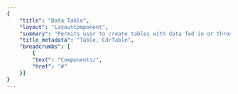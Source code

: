```yaml
---
{
    "title": "Data Table",
    "layout": "LayoutComponent",
    "summary": "Permits user to create tables with data fed in or through custom markup",
    "title_metadata": "Table, CdrTable",
    "breadcrumbs": [
        {
        "text": "Components/",
        "href": "#"
    }]
}
---
```


<cdr-doc-tabs>
<template slot="Overview">
<cdr-doc-table-of-contents-shell tab-name="Overview">

## Default

</cdr-doc-table-of-contents-shell>
</template>

<template slot="Design Guidelines">
  <cdr-doc-table-of-contents-shell
    tab-name="Design Guidelines"
    :appended-nav-items="[
      {
        text: 'Related Components'
      },
      {
        text: 'List Group',
        href: '/components/list'
      },
      {
        text: 'Radio buttons',
        href: '/components/radio'
      }
    ]">
    <cdr-doc-alert/>

## Use When

### Don't use when

## Content


## Behavior

## Accessibility

For more information, review techniques and failures for:

 - [WCAG 2.0,  1.3.1 Info and Relationships](https://www.w3.org/WAI/WCAG21/Understanding/info-and-relationships.html)
 - [WCAG 2.0,  3.3.2 Labels and Instructions](https://www.w3.org/WAI/WCAG21/Understanding/labels-or-instructions.html)

## Resources

 - [CDS UI Toolkit](/getting-started/as-a-designer/)
 - WebAIM: [Keyboard Accessibility](https://webaim.org/techniques/keyboard/)

  </cdr-doc-table-of-contents-shell>
</template>

<template slot="API">
<cdr-doc-table-of-contents-shell>

## Props

## Modifiers

Following are modifiers for `cdrTable` component:

- compact
- borderless

## Slots

## Events

## Installation

Resources are available within the [cdr-table package:](https://www.npmjs.com/search?q=cdr-table)

- Component: `@rei/cdr-table`
- Component styles: `cdr-table.css`

To incorporate the required assets for a component, use the following steps:

### 1. Install using NPM

Install the `cdr-table` package using `npm` in your terminal:

_Terminal_

```terminal
    npm i -s @rei/cdr-table
```

### 2. Import dependencies

_main.js_

```javascript
// import your required css.
import "@rei/cdr-table/dist/cdr-table.css";
```

### 3. Add component to a template

_local.vue_
```vue
<template>
  <cdr-table
      :records="bookRecords"
      :headers="bookHeaders"
      :row-headers="true"/>
</template>
<script>
import { CdrTable } from '@rei/cdr-table';
export default {
  name: 'Table',
  components: Components,
  data() {
    return {
      bookHeaders: [
        'Title',
        'Year',
        'Author',
      ],
      bookRecords: [
        {
          title: 'Book A',
          year: 1823,
          author: 'Mikey',
          rowheader: 'row 1',
        },
        {
          title: 'Book C',
          year: 1532,
          author: 'Joey',
          rowheader: 'row 2',
        },
        {
          title: 'Book E',
          year: 1253,
          author: 'Scotty',
          rowheader: 'row 3',
        },
      ],
    };
  },
};
</script>
```
## Usage



## Accessibility



</cdr-doc-table-of-contents-shell>
</template>

<template slot="History">

## 1.0.0

- Supports tables created by custom HTML markup or feeding in data
- Removes tables borders with `borderless` modifier
- Makes table spacing more compact with `compact` modifier

</template>
</cdr-doc-tabs>
